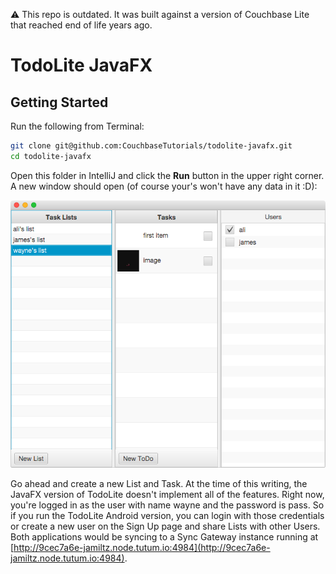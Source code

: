 ⚠️ This repo is outdated.  It was built against a version of Couchbase Lite that reached end of life years ago.

# TodoLite JavaFX

## Getting Started

Run the following from Terminal:

```bash
git clone git@github.com:CouchbaseTutorials/todolite-javafx.git
cd todolite-javafx
```

Open this folder in IntelliJ and click the **Run** button in the upper right corner. A new window should open (of course your's won't have any data in it :D):

![](assets/preview.png)

Go ahead and create a new List and Task. At the time of this writing, the JavaFX version of TodoLite doesn't implement all of the features. Right now, you're logged in as the user with name wayne and the password is pass. So if you run the TodoLite Android version, you can login with those credentials or create a new user on the Sign Up page and share Lists with other Users. Both applications would be syncing to a Sync Gateway instance running at [http://9cec7a6e-jamiltz.node.tutum.io:4984](http://9cec7a6e-jamiltz.node.tutum.io:4984).
